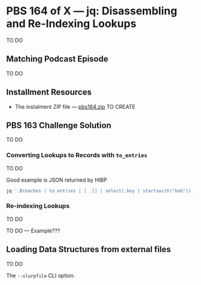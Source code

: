 # PBS 164 of X — jq: Disassembling and Re-Indexing Lookups

TO DO

## Matching Podcast Episode

TO DO

## Installment Resources

* The instalment ZIP file — [pbs164.zip](https://github.com/bartificer/programming-by-stealth/raw/master/instalmentZips/pbs164.zip) TO CREATE

## PBS 163 Challenge Solution

TO DO

### Converting Lookups to Records with `to_entries`

TO DO

Good example is JSON returned by HIBP

```sh
jq '.Breaches | to_entries | [ .[] | select(.key | startswith("bob")) ] | from_entries' hibp.json
```

### Re-indexing Lookups

TO DO

TO DO — Example???

## Loading Data Structures from external files

TO DO

The `--slurpfile` CLI option.
